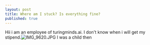 ```yaml
---
layout: post
title: Where am I stuck? Is everything fine?
published: true
---
```


Hii i am an employee of turingminds.ai. I don't know when i will get my stipend.![IMG_9620.JPG]({{site.baseurl}}/_posts/IMG_9620.JPG)
I was a child then


